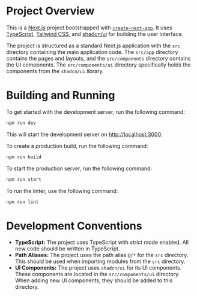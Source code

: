 # Project Overview

This is a [Next.js](https://nextjs.org/) project bootstrapped with [`create-next-app`](https://nextjs.org/docs/app/api-reference/cli/create-next-app). It uses [TypeScript](https://www.typescriptlang.org/), [Tailwind CSS](https://tailwindcss.com/), and [shadcn/ui](https://ui.shadcn.com/) for building the user interface.

The project is structured as a standard Next.js application with the `src` directory containing the main application code. The `src/app` directory contains the pages and layouts, and the `src/components` directory contains the UI components. The `src/components/ui` directory specifically holds the components from the `shadcn/ui` library.

# Building and Running

To get started with the development server, run the following command:

```bash
npm run dev
```

This will start the development server on [http://localhost:3000](http://localhost:3000).

To create a production build, run the following command:

```bash
npm run build
```

To start the production server, run the following command:

```bash
npm run start
```

To run the linter, use the following command:

```bash
npm run lint
```

# Development Conventions

*   **TypeScript:** The project uses TypeScript with strict mode enabled. All new code should be written in TypeScript.
*   **Path Aliases:** The project uses the path alias `@/*` for the `src` directory. This should be used when importing modules from the `src` directory.
*   **UI Components:** The project uses `shadcn/ui` for its UI components. These components are located in the `src/components/ui` directory. When adding new UI components, they should be added to this directory.
